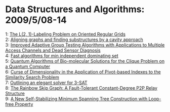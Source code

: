 # Data Structures and Algorithms: 2009/5/08-14  
1: [The L(2, 1)-Labeling Problem on Oriented Regular Grids](https://doi.org/10.48550/arXiv.0905.1780)  
2: [Aligning graphs and finding substructures by a cavity approach](https://doi.org/10.48550/arXiv.0905.1893)  
3: [Improved Adaptive Group Testing Algorithms with Applications to Multiple  Access Channels and Dead Sensor Diagnosis](https://doi.org/10.48550/arXiv.0905.1906)  
4: [Fast algorithms for min independent dominating set](https://doi.org/10.48550/arXiv.0905.1993)  
5: [Quantum Algorithms of Bio-molecular Solutions for the Clique Problem on  a Quantum Computer](https://doi.org/10.48550/arXiv.0905.2028)  
6: [Curse of Dimensionality in the Application of Pivot-based Indexes to the  Similarity Search Problem](https://doi.org/10.48550/arXiv.0905.2141)  
7: [Outlining an elegant solver for 3-SAT](https://doi.org/10.48550/arXiv.0905.2213)  
8: [The Rainbow Skip Graph: A Fault-Tolerant Constant-Degree P2P Relay  Structure](https://doi.org/10.48550/arXiv.0905.2214)  
9: [A New Self-Stabilizing Minimum Spanning Tree Construction with Loop-free  Property](https://doi.org/10.48550/arXiv.0905.2287)  